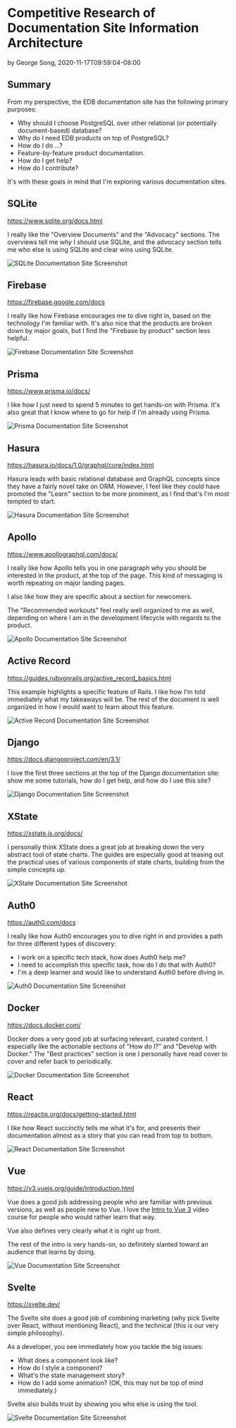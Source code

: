 # Competitive Research of Documentation Site Information Architecture

by George Song, 2020-11-17T09:59:04-08:00

## Summary

From my perspective, the EDB documentation site has the following primary
purposes:

- Why should I choose PostgreSQL over other relational (or potentially
  document-based) database?
- Why do I need EDB products on top of PostgreSQL?
- How do I do …?
- Feature-by-feature product documentation.
- How do I get help?
- How do I contribute?

It's with these goals in mind that I'm exploring various documentation sites.

## SQLite

<https://www.sqlite.org/docs.html>

I really like the "Overview Documents" and the "Advocacy" sections. The
overviews tell me _why_ I should use SQLite, and the advocacy section tells me
who else is using SQLite and clear wins using SQLite.

![SQLite Documentation Site Screenshot](./static/sqlite.png)

## Firebase

<https://firebase.google.com/docs>

I really like how Firebase encourages me to dive right in, based on the
technology I'm familiar with. It's also nice that the products are broken down
by major goals, but I find the "Firebase by product" section less helpful.

![Firebase Documentation Site Screenshot](./static/firebase.png)

## Prisma

<https://www.prisma.io/docs/>

I like how I just need to spend 5 minutes to get hands-on with Prisma. It's
also great that I know where to go for help if I'm already using Prisma.

![Prisma Documentation Site Screenshot](./static/prisma.png)

## Hasura

<https://hasura.io/docs/1.0/graphql/core/index.html>

Hasura leads with basic relational database and GraphQL concepts since they
have a fairly novel take on ORM. However, I feel like they could have promoted
the "Learn" section to be more prominent, as I find that's I'm most tempted to
start.

![Hasura Documentation Site Screenshot](./static/hasura.png)

## Apollo

<https://www.apollographql.com/docs/>

I really like how Apollo tells you in one paragraph why you should be
interested in the product, at the top of the page. This kind of messaging is
worth repeating on major landing pages.

I also like how they are specific about a section for newcomers.

The "Recommended workouts" feel really well organized to me as well, depending
on where I am in the development lifecycle with regards to the product.

![Apollo Documentation Site Screenshot](./static/apollo.png)

## Active Record

<https://guides.rubyonrails.org/active_record_basics.html>

This example highlights a specific feature of Rails. I like how I'm told
immediately what my takeaways will be. The rest of the document is well
organized in how I would want to learn about this feature.

![Active Record Documentation Site Screenshot](./static/active-record.png)

## Django

<https://docs.djangoproject.com/en/3.1/>

I love the first three sections at the top of the Django documentation site:
show me some tutorials, how do I get help, and how do I use this site?

![Django Documentation Site Screenshot](./static/django.png)

## XState

<https://xstate.js.org/docs/>

I personally think XState does a great job at breaking down the very abstract
tool of state charts. The guides are especially good at teasing out the
practical uses of various components of state charts, building from the simple
concepts up.

![XState Documentation Site Screenshot](./static/xstate.png)

## Auth0

<https://auth0.com/docs>

I really like how Auth0 encourages you to dive right in and provides a path for
three different types of discovery:

- I work on a specific tech stack, how does Auth0 help me?
- I need to accomplish this specific task, how do I do that with Auth0?
- I'm a deep learner and would like to understand Auth0 before diving in.

![Auth0 Documentation Site Screenshot](./static/auth0.png)

## Docker

<https://docs.docker.com/>

Docker does a very good job at surfacing relevant, curated content. I
especially like the actionable sections of "How do I?" and "Develop with
Docker." The "Best practices" section is one I personally have read cover to
cover and refer back to periodically.

![Docker Documentation Site Screenshot](./static/docker.png)

## React

<https://reactjs.org/docs/getting-started.html>

I like how React succinctly tells me what it's for, and presents their
documentation almost as a story that you can read from top to bottom.

![React Documentation Site Screenshot](./static/react.png)

## Vue

<https://v3.vuejs.org/guide/introduction.html>

Vue does a good job addressing people who are familiar with previous versions,
as well as people new to Vue. I love the [Intro to Vue 3][] video course for
people who would rather learn that way.

Vue also defines very clearly what it is right up front.

The rest of the intro is very hands-on, so definitely slanted toward an
audience that learns by doing.

![Vue Documentation Site Screenshot](./static/vue.png)

## Svelte

<https://svelte.dev/>

The Svelte site does a good job of combining marketing (why pick Svelte over
React, without mentioning React), and the technical (this is our very simple
philosophy).

As a developer, you see immediately how you tackle the big issues:

- What does a component look like?
- How do I style a component?
- What's the state management story?
- How do I add some animation? (OK, this may not be top of mind immediately.)

Svelte also builds trust by showing you who else is using the tool.

![Svelte Documentation Site Screenshot](./static/svelte.png)

[intro to vue 3]: https://www.vuemastery.com/courses/intro-to-vue-3/intro-to-vue3/
